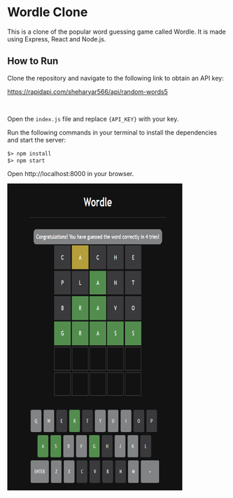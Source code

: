# Wordle Clone

This is a clone of the popular word guessing game called Wordle. It is made using Express, React and Node.js.

## How to Run

Clone the repository and navigate to the following link to obtain an API key:

https://rapidapi.com/sheharyar566/api/random-words5

<br>

Open the `index.js` file and replace `{API_KEY}` with your key.

Run the following commands in your terminal to install the dependencies and start the server:

```
$> npm install
$> npm start
```

Open http://localhost:8000 in your browser.

<img src="wordle.PNG" width="400" height="700">
